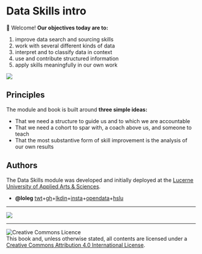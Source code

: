# Data Skills intro

👋 Welcome! **Our objectives today are to:**
    
1. improve data search and sourcing skills
1. work with several different kinds of data
1. interpret and to classify data in context
1. use and contribute structured information 
1. apply skills meaningfully in our own work

![](https://i.imgur.com/cnZC49A.png)

## Principles

The module and book is built around **three simple ideas:**

- That we need a structure to guide us and to which we are accountable
- That we need a cohort to spar with, a coach above us, and someone to teach
- That the most substantive form of skill improvement is the analysis of our own results

## Authors

The Data Skills module was developed and initially deployed at the [Lucerne University of Applied Arts & Sciences](https://hslu.ch). 

- **@loleg** [twt](https://twitter.com/loleg)+[gh](https://github.com/loleg)+[lkdin](https://www.linkedin.com/in/loleg/)+[insta](https://www.instagram.com/loleg/)+[opendata](https://hack.opendata.ch/user/loleg)+[hslu](https://www.hslu.ch/en/lucerne-school-of-art-and-design/degree-programmes/bachelor/data-design-and-art-1/)

---

![](https://hackmd.io/_uploads/ry5XolX02.jpg)

---


<a rel="license" href="http://creativecommons.org/licenses/by/4.0/"><img alt="Creative Commons Licence" style="border-width:0" src="https://opendata.utou.ch/presentations/digiges%202019.2/88x31.png" align="left" /></a><br>This book and, unless otherwise stated, all contents are licensed under a <a rel="license" href="http://creativecommons.org/licenses/by/4.0/">Creative Commons Attribution 4.0 International License</a>.